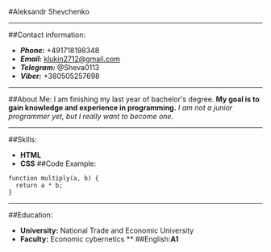 #Aleksandr Shevchenko
***
##Contact information:
- ***Phone:*** +491718198348
- ***Email:*** klukin2712@gmail.com
- ***Telegram:*** @Sheva0113
- ***Viber:*** +380505257698
***
##About Me:
I am finishing my last year of bachelor's degree. **My goal is to gain knowledge and experience in programming.** *I am not a junior programmer yet,
but I really want to become one.*
***
##Skills:
- **HTML**
- **CSS**
##Code Example:
```
function multiply(a, b) {
  return a * b;
}
```
***
##Education:
- **University:** National Trade and Economic University
- **Faculty:** Economic cybernetics
**
##English:**A1**
